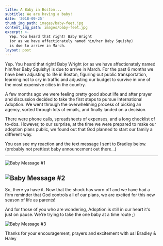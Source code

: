 ```yaml
---
title: A Baby in Boston...
subtitle: We are having a baby!
date: '2018-09-25'
thumb_img_path: images/baby-feet.jpg
content_img_path: images/baby-feet.jpg
excerpt: >-
  Yep. You heard that right! Baby Wright
  (or as we have affectionately named him/her Baby Squishy)
  is due to arrive in March.
layout: post
---
```


Yep. You heard that right! Baby Wright (or as we have affectionately named him/her Baby Squishy) is due to arrive in March. For the past 6 months we have been adjusting to life in Boston, figuring out public transportation, learning not to cry in traffic and adjusting our budget to survive in one of the most expensive cities in the country.

A few months ago we were feeling pretty good about life and after prayer and discussion decided to take the first steps to pursue International Adoption. We went through the overwhelming process of picking an agency, sorted through lots of emails, and finally landed on a decision.

There were phone calls, spreadsheets of expenses, and a long checklist of to-dos. However, to our surprise, at the time we were prepared to make our adoption plans public, we found out that God planned to start our family a different way.

You can see my reaction and the text message I sent to Bradley below. (probably not prettiest baby announcement out there...)

---
![Baby Message #1](images/blog/2018-09/baby-message-1.jpg)

![Baby Message #2](images/blog/2018-09/baby-message-2.jpg)
---


So, there ya have it. Now that the shock has worn off and we have had a firm reminder that God controls all of our plans, we are excited for this new season of life as parents!

And for those of you who are wondering, Adoption is still in our heart it's just on pause. We're trying to take the one baby at a time route ;)

![Baby Message #3](images/blog/2018-09/baby-message-3.jpg)

Thanks for your encouragement, prayers and excitement with us!
Bradley & Haley
